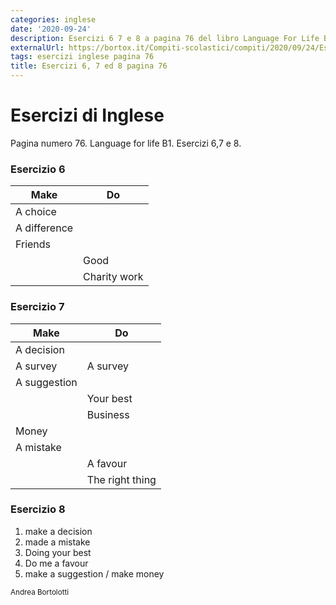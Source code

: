 ```yaml
---
categories: inglese
date: '2020-09-24'
description: Esercizi 6 7 e 8 a pagina 76 del libro Language For Life B1
externalUrl: https://bortox.it/Compiti-scolastici/compiti/2020/09/24/Esercizi-6-7-8-pagina-76.html
tags: esercizi inglese pagina 76
title: Esercizi 6, 7 ed 8 pagina 76
---
```


# Esercizi di Inglese

Pagina numero 76. Language for life B1. Esercizi 6,7 e 8.

### **Esercizio 6**

|Make|Do|
|---|---|
A choice|
A difference|
Friends|
||Good
||Charity work

### Esercizio 7

|Make|Do|
|---|---|
A decision|
A survey|A survey
A suggestion|
||Your best
||Business
Money|
A mistake|
||A favour
||The right thing


### Esercizio 8

1. make a decision
2. made a mistake
3. Doing your best
4. Do me a favour
5. make a suggestion / make money

<sub> Andrea Bortolotti </sub>